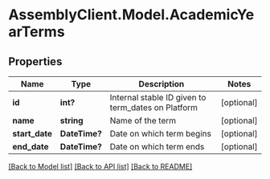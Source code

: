 # AssemblyClient.Model.AcademicYearTerms
## Properties

Name | Type | Description | Notes
------------ | ------------- | ------------- | -------------
**id** | **int?** | Internal stable ID given to term_dates on Platform | [optional] 
**name** | **string** | Name of the term | [optional] 
**start_date** | **DateTime?** | Date on which term begins | [optional] 
**end_date** | **DateTime?** | Date on which term ends | [optional] 

[[Back to Model list]](../README.md#documentation-for-models) [[Back to API list]](../README.md#documentation-for-api-endpoints) [[Back to README]](../README.md)

